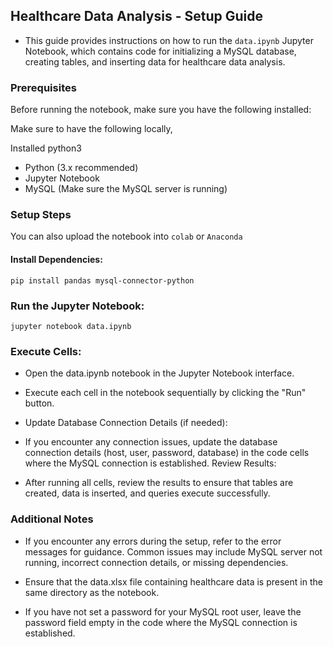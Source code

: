 

## Healthcare Data Analysis - Setup Guide

- This guide provides instructions on how to run the ```data.ipynb``` Jupyter Notebook, which contains code for initializing a MySQL database, creating tables, and inserting data for healthcare data analysis.

### Prerequisites
Before running the notebook, make sure you have the following installed:

Make sure to have the following locally, 

Installed python3

- Python (3.x recommended)
- Jupyter Notebook
- MySQL (Make sure the MySQL server is running)
### Setup Steps

You can also upload the notebook into ```colab``` or ```Anaconda```

#### Install Dependencies:

```pip install pandas mysql-connector-python```

### Run the Jupyter Notebook:

```jupyter notebook data.ipynb```

### Execute Cells:

- Open the data.ipynb notebook in the Jupyter Notebook interface.
- Execute each cell in the notebook sequentially by clicking the "Run" button.
- Update Database Connection Details (if needed):

- If you encounter any connection issues, update the database connection details (host, user, password, database) in the code cells where the MySQL connection is established.
Review Results:

- After running all cells, review the results to ensure that tables are created, data is inserted, and queries execute successfully.

### Additional Notes
- If you encounter any errors during the setup, refer to the error messages for guidance. Common issues may include MySQL server not running, incorrect connection details, or missing dependencies.

- Ensure that the data.xlsx file containing healthcare data is present in the same directory as the notebook.

- If you have not set a password for your MySQL root user, leave the password field empty in the code where the MySQL connection is established.


